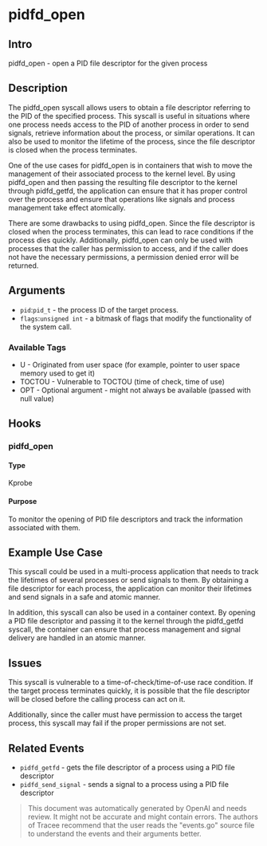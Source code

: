 
# pidfd_open

## Intro
pidfd_open - open a PID file descriptor for the given process

## Description
The pidfd_open syscall allows users to obtain a file descriptor referring to the PID of the specified process. This syscall is useful in situations where one process needs access to the PID of another process in order to send signals, retrieve information about the process, or similar operations. It can also be used to monitor the lifetime of the process, since the file descriptor is closed when the process terminates. 

One of the use cases for pidfd_open is in containers that wish to move the management of their associated process to the kernel level. By using pidfd_open and then passing the resulting file descriptor to the kernel through pidfd_getfd, the application can ensure that it has proper control over the process and ensure that operations like signals and process management take effect atomically. 

There are some drawbacks to using pidfd_open. Since the file descriptor is closed when the process terminates, this can lead to race conditions if the process dies quickly. Additionally, pidfd_open can only be used with processes that the caller has permission to access, and if the caller does not have the necessary permissions, a permission denied error will be returned. 

## Arguments
* `pid`:`pid_t` - the process ID of the target process.
* `flags`:`unsigned int` - a bitmask of flags that modify the functionality of the system call. 

### Available Tags
* U - Originated from user space (for example, pointer to user space memory used to get it)
* TOCTOU - Vulnerable to TOCTOU (time of check, time of use)
* OPT - Optional argument - might not always be available (passed with null value)

## Hooks
### pidfd_open
#### Type
Kprobe 
#### Purpose
To monitor the opening of PID file descriptors and track the information associated with them.

## Example Use Case
This syscall could be used in a multi-process application that needs to track the lifetimes of several processes or send signals to them. By obtaining a file descriptor for each process, the application can monitor their lifetimes and send signals in a safe and atomic manner. 

In addition, this syscall can also be used in a container context. By opening a PID file descriptor and passing it to the kernel through the pidfd_getfd syscall, the container can ensure that process management and signal delivery are handled in an atomic manner. 

## Issues
This syscall is vulnerable to a time-of-check/time-of-use race condition. If the target process terminates quickly, it is possible that the file descriptor will be closed before the calling process can act on it. 

Additionally, since the caller must have permission to access the target process, this syscall may fail if the proper permissions are not set. 

## Related Events
- `pidfd_getfd` - gets the file descriptor of a process using a PID file descriptor
- `pidfd_send_signal` - sends a signal to a process using a PID file descriptor

> This document was automatically generated by OpenAI and needs review. It might
> not be accurate and might contain errors. The authors of Tracee recommend that
> the user reads the "events.go" source file to understand the events and their
> arguments better.
